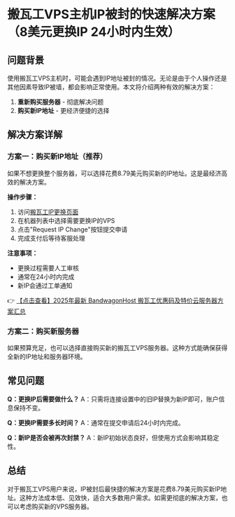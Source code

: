 # 搬瓦工VPS主机IP被封的快速解决方案（8美元更换IP 24小时内生效）

## 问题背景

使用搬瓦工VPS主机时，可能会遇到IP地址被封的情况。无论是由于个人操作还是其他因素导致IP被墙，都会影响正常使用。本文将介绍两种有效的解决方案：

1. **重新购买服务器** - 彻底解决问题
2. **购买新IP地址** - 更经济便捷的选择

## 解决方案详解

### 方案一：购买新IP地址（推荐）

如果不想更换整个服务器，可以选择花费8.79美元购买新的IP地址。这是最经济高效的解决方案。

**操作步骤：**

1. 访问[搬瓦工IP更换页面](https://bit.ly/banwagon)
2. 在机器列表中选择需要更换IP的VPS
3. 点击"Request IP Change"按钮提交申请
4. 完成支付后等待客服处理

**注意事项：**
- 更换过程需要人工审核
- 通常在24小时内完成
- 新IP会通过工单通知

👉 [【点击查看】2025年最新 BandwagonHost 搬瓦工优惠码及特价云服务器方案汇总](https://bit.ly/banwagon)

### 方案二：购买新服务器

如果预算充足，也可以选择直接购买新的搬瓦工VPS服务器。这种方式能确保获得全新的IP地址和服务器环境。

## 常见问题

**Q：更换IP后需要做什么？**
A：只需将连接设置中的旧IP替换为新IP即可，账户信息保持不变。

**Q：更换IP需要多长时间？**
A：通常在提交申请后24小时内完成。

**Q：新IP是否会被再次封禁？**
A：新IP初始状态良好，但使用方式会影响其稳定性。

## 总结

对于搬瓦工VPS用户来说，IP被封后最快捷的解决方案是花费8.79美元购买新IP地址。这种方法成本低、见效快，适合大多数用户需求。如需更彻底的解决方案，也可以考虑购买新的VPS服务器。